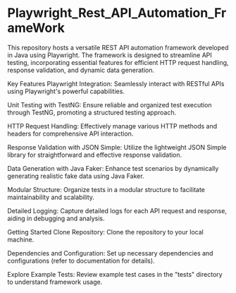 # Playwright_Rest_API_Automation_FrameWork
This repository hosts a versatile REST API automation framework developed in Java using Playwright.
The framework is designed to streamline API testing, 
incorporating essential features for efficient HTTP request handling, response validation, and dynamic data generation.

Key Features
Playwright Integration: Seamlessly interact with RESTful APIs using Playwright's powerful capabilities.

Unit Testing with TestNG: Ensure reliable and organized test execution through TestNG, promoting a structured testing approach.

HTTP Request Handling: Effectively manage various HTTP methods and headers for comprehensive API interaction.

Response Validation with JSON Simple: Utilize the lightweight JSON Simple library for straightforward and effective response validation.

Data Generation with Java Faker: Enhance test scenarios by dynamically generating realistic fake data using Java Faker.

Modular Structure: Organize tests in a modular structure to facilitate maintainability and scalability.

Detailed Logging: Capture detailed logs for each API request and response, aiding in debugging and analysis.

Getting Started
Clone Repository: Clone the repository to your local machine.

Dependencies and Configuration: Set up necessary dependencies and configurations (refer to documentation for details).

Explore Example Tests: Review example test cases in the "tests" directory to understand framework usage.
